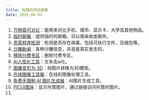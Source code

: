 ```yaml
---
title: 有趣的网站搜集
date: 2025-06-01
---
```


1. [万物皆可对比](https://versus.com/cn)：能用来对比手机、城市、显示卡、大学及其他物品。
2. [临时邮箱](https://temp-mail.org/en/)：提供临时的邮箱，可以用来收发邮件。
3. [恶意程序检测](https://www.virustotal.com/gui/home/upload)：检测是否存在病毒，包括可执行文件，压缩包等。
4. [沙雕新闻](https://shadiao.plus/)：各种沙雕信息，并且是真实发生的。
5. [移除付费专区](https://paywallbuster.com/)：删除付费专区。
6. [AI人性化工具](https://www.writehybrid.com/)：文本去ai化。
7. [图像变形为 3D](https://leiapix-ai.com/)：将图片转换为3D模型。
8. [在线图像工具箱](https://phototool.cn/)：在线的图像处理工具。
9. [免费无限制 AI 图片生成器](https://raphael.app/zh)：AI图片生成工具。
10. [PICUI图床](https://picui.cn/)：显示托管图片，通过链接访问托管的图片。
11. 